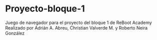 # Proyecto-bloque-1
Juego de navegador para el proyecto del bloque 1 de ReBoot Academy
Realizado por Adrián A. Abreu, Christian Valverde M. y Roberto Neira González
